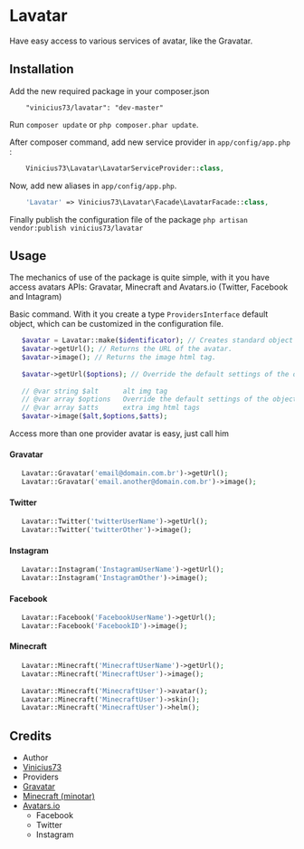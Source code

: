 Lavatar
=======

Have easy access to various services of avatar, like the Gravatar.

## Installation

Add the new required package in your composer.json

```
    "vinicius73/lavatar": "dev-master"
```

Run `composer update` or `php composer.phar update`.

After composer command, add new service provider in `app/config/app.php` :

```php
    Vinicius73\Lavatar\LavatarServiceProvider::class,
```

Now, add new aliases in `app/config/app.php`.

```php
    'Lavatar' => Vinicius73\Lavatar\Facade\LavatarFacade::class,
```

Finally publish the configuration file of the package `php artisan vendor:publish vinicius73/lavatar`

## Usage

The mechanics of use of the package is quite simple, with it you have access avatars APIs: Gravatar, Minecraft and Avatars.io (Twitter, Facebook and Intagram)

Basic command. With it you create a type `ProvidersInterface` default object, which can be customized in the configuration file.

```php
   $avatar = Lavatar::make($identificator); // Creates standard object (Gravatar|Another)
   $avatar->getUrl(); // Returns the URL of the avatar.
   $avatar->image(); // Returns the image html tag.
   
   $avatar->getUrl($options); // Override the default settings of the object
   
   // @var string $alt      alt img tag
   // @var array $options   Override the default settings of the object
   // @var array $atts      extra img html tags
   $avatar->image($alt,$options,$atts);
```

Access more than one provider avatar is easy, just call him

#### Gravatar

```php
   Lavatar::Gravatar('email@domain.com.br')->getUrl();
   Lavatar::Gravatar('email.another@domain.com.br')->image();
```

#### Twitter

```php
   Lavatar::Twitter('twitterUserName')->getUrl();
   Lavatar::Twitter('twitterOther')->image();
```

#### Instagram

```php
   Lavatar::Instagram('InstagramUserName')->getUrl();
   Lavatar::Instagram('InstagramOther')->image();
```

#### Facebook

```php
   Lavatar::Facebook('FacebookUserName')->getUrl();
   Lavatar::Facebook('FacebookID')->image();
```

#### Minecraft

```php
   Lavatar::Minecraft('MinecraftUserName')->getUrl();
   Lavatar::Minecraft('MinecraftUser')->image();
   
   Lavatar::Minecraft('MinecraftUser')->avatar();
   Lavatar::Minecraft('MinecraftUser')->skin();
   Lavatar::Minecraft('MinecraftUser')->helm();
```

## Credits
- Author
 - [Vinicius73](https://github.com/vinicius73)
- Providers
 - [Gravatar](http://gravatar.com/)
 - [Minecraft (minotar)](https://minotar.net/)
 - [Avatars.io](http://avatars.io/)
    - Facebook
    - Twitter
    - Instagram

